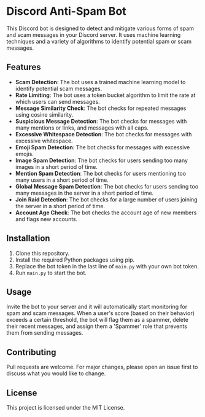 # Discord Anti-Spam Bot

This Discord bot is designed to detect and mitigate various forms of spam and scam messages in your Discord server. It uses machine learning techniques and a variety of algorithms to identify potential spam or scam messages.

## Features

- **Scam Detection**: The bot uses a trained machine learning model to identify potential scam messages.
- **Rate Limiting**: The bot uses a token bucket algorithm to limit the rate at which users can send messages.
- **Message Similarity Check**: The bot checks for repeated messages using cosine similarity.
- **Suspicious Message Detection**: The bot checks for messages with many mentions or links, and messages with all caps.
- **Excessive Whitespace Detection**: The bot checks for messages with excessive whitespace.
- **Emoji Spam Detection**: The bot checks for messages with excessive emojis.
- **Image Spam Detection**: The bot checks for users sending too many images in a short period of time.
- **Mention Spam Detection**: The bot checks for users mentioning too many users in a short period of time.
- **Global Message Spam Detection**: The bot checks for users sending too many messages in the server in a short period of time.
- **Join Raid Detection**: The bot checks for a large number of users joining the server in a short period of time.
- **Account Age Check**: The bot checks the account age of new members and flags new accounts.

## Installation

1. Clone this repository.
2. Install the required Python packages using pip.
3. Replace the bot token in the last line of `main.py` with your own bot token.
4. Run `main.py` to start the bot.

## Usage

Invite the bot to your server and it will automatically start monitoring for spam and scam messages. When a user's score (based on their behavior) exceeds a certain threshold, the bot will flag them as a spammer, delete their recent messages, and assign them a 'Spammer' role that prevents them from sending messages.

## Contributing

Pull requests are welcome. For major changes, please open an issue first to discuss what you would like to change.

## License

This project is licensed under the MIT License.